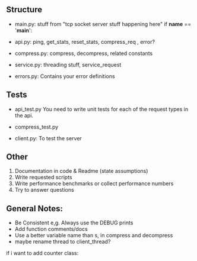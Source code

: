 ## Structure

- main.py: stuff from "tcp socket server stuff happening here"
if __name__ == '__main__':

- api.py: ping, get_stats, reset_stats, compress_req , error?

- compress.py: compress, decompress, related constants

- service.py: threading stuff, service_request

- errors.py: Contains your error definitions

## Tests

- api_test.py You need to write unit tests for each of the request types in the api.

- compress_test.py

- client.py: To test the server

## Other

1. Documentation in code & Readme (state assumptions)
2. Write requested scripts
3. Write performance benchmarks or collect performance numbers
4. Try to answer questions

## General Notes:

- Be Consistent e,g. Always use the DEBUG prints
- Add function comments/docs
- Use a better variable name than s, in compress and decompress
- maybe rename thread to client_thread?

if i want to add counter class:
<!-- # class Counter:
# # counters will be objects of this class
# # this is so that no thread will have to wait to acquire the lock to
# # do something other than what the lock is used for
#     def __init__(self):
#         self.lock = threading.Lock
#         self.value = 0
#
# bytes_sent = Counter()
# bytes_recvd = Counter()
# payload_bytes = Counter()
#compressed_bytes = Counter() -->
